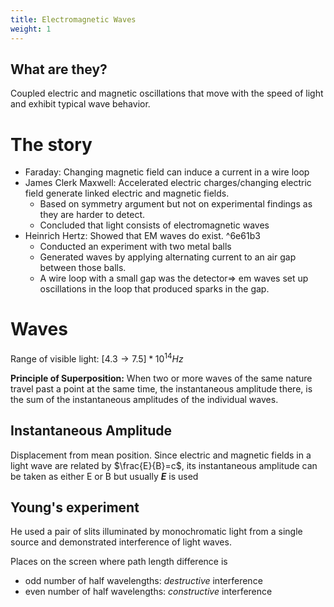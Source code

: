 ```yaml
---
title: Electromagnetic Waves
weight: 1
---
```

## What are they?

Coupled electric and magnetic oscillations that move with the speed of light and exhibit typical wave behavior.

# The story

* Faraday: Changing magnetic field can induce a current in a wire loop
* James Clerk Maxwell: Accelerated electric charges/changing electric field generate linked electric and magnetic fields.
	* Based on symmetry argument but not on experimental findings as they are harder to detect.
	* Concluded that light consists of electromagnetic waves
* Heinrich Hertz: Showed that EM waves do exist. ^6e61b3
	* Conducted an experiment with two metal balls
	* Generated waves by applying alternating current to an air gap between those balls.
	* A wire loop with a small gap was the detector=> em waves set up oscillations in the loop that produced sparks in the gap.

# Waves
Range of visible light:
$[4.3\rightarrow7.5]*10^{14} Hz$

**Principle of Superposition:** When two or more waves of the same nature travel past a point at the same time, the instantaneous amplitude there, is the sum of the instantaneous amplitudes of the individual waves.

## Instantaneous Amplitude

Displacement from mean position. Since electric and magnetic fields in a light wave are related by $\frac{E}{B}=c$, its instantaneous amplitude can be taken as either E or B but usually ***E*** is used

## Young's experiment

He used a pair of slits illuminated by monochromatic light from a single source and demonstrated interference of light waves.

Places on the screen where path length difference is
* odd number of half wavelengths: *destructive* interference
* even number of half wavelengths: *constructive* interference
